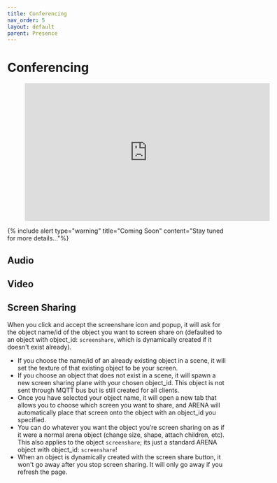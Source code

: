 ```yaml
---
title: Conferencing
nav_order: 5
layout: default
parent: Presence
---
```


# Conferencing
<figure class="video_container">
  <iframe width="560" height="315" src="https://www.youtube.com/embed/RorgGVWEIdk" frameborder="0" allow="accelerometer; autoplay; clipboard-write; encrypted-media; gyroscope; picture-in-picture" allowfullscreen></iframe>
</figure>

{% include alert type="warning" title="Coming Soon" content="Stay tuned for more details..."%}

## Audio

## Video

## Screen Sharing
When you click and accept the screenshare icon and popup, it will ask for the object name/id of the object you want to screen share on (defaulted to an object with object_id: `screenshare`, which is dynamically created if it doesn't exist already).
- If you choose the name/id of an already existing object in a scene, it will set the texture of that existing object to be your screen.
- If you choose an object that does not exist in a scene, it will spawn a new screen sharing plane with your chosen object_id. This object is not sent through MQTT bus but is still created for all clients.
- Once you have selected your object name, it will open a new tab that allows you to choose which screen you want to share, and ARENA will automatically place that screen onto the object with an object_id you specified.
- You can do whatever you want the object you’re screen sharing on as if it were a normal arena object (change size, shape, attach children, etc). This also applies to the object `screenshare`; its just a standard ARENA object with object_id: `screenshare`!
- When an object is dynamically created with the screen share button, it won't go away after you stop screen sharing. It will only go away if you refresh the page.

